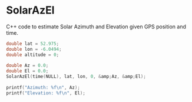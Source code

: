 # SolarAzEl
C++ code to estimate Solar Azimuth and Elevation given GPS position and time.

```cpp
double lat = 52.975;
double lon = -6.0494;
double altitude = 0;
 
double Az = 0.0;
double El = 0.0;
SolarAzEl(time(NULL), lat, lon, 0, &amp;Az, &amp;El);
 
printf("Azimuth: %f\n", Az);
printf("Elevation: %f\n", El);
```
